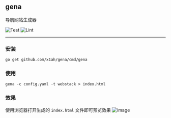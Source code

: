## gena

导航网站生成器

![Test](https://github.com/x1ah/gena/workflows/Test/badge.svg) ![Lint](https://github.com/x1ah/gena/workflows/Lint/badge.svg)

---

### 安装

```asciidoc
go get github.com/x1ah/gena/cmd/gena
```

### 使用

```asciidoc
gena -c config.yaml -t webstack > index.html
```

### 效果

使用浏览器打开生成的 `index.html` 文件即可预览效果
![image](https://user-images.githubusercontent.com/14919255/114753545-27942500-9d8a-11eb-984a-a9cbb9c7e3b7.png)

